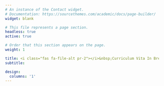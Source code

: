 ```yaml
---
# An instance of the Contact widget.
# Documentation: https://sourcethemes.com/academic/docs/page-builder/
widget: blank

# This file represents a page section.
headless: true
active: true

# Order that this section appears on the page.
weight: 1

title: <i class="fas fa-file-alt pr-2"></i>&nbsp;Curriculum Vita In Brevitis
subtitle:

design:
  columns: '1'
---
```

